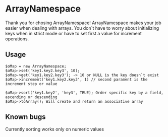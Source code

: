 ArrayNamespace
==============

Thank you for chosing ArrayNamespace! ArrayNamespace makes your job easier when dealing with arrays.
You don`t have to worry about initializing keys when in strict mode or have to set first a value for increment operations.

Usage
-----

    $oMap = new ArrayNamespace;
    $oMap->set('key1.key2.key3', 10);
    $oMap->get('key1.key2.key3'); -> 10 or NULL is the key doesn`t exist
    $oMap->increment('key1.key2.key3', 1) // second parament is the increment step or value

    $oMap->sort('key1.key2', 'key3', TRUE); Order specific key by a field, ascending or descending
    $oMap->toArray(); Will create and return an associative array
  
Known bugs
----------

Currently sorting works only on numeric values
